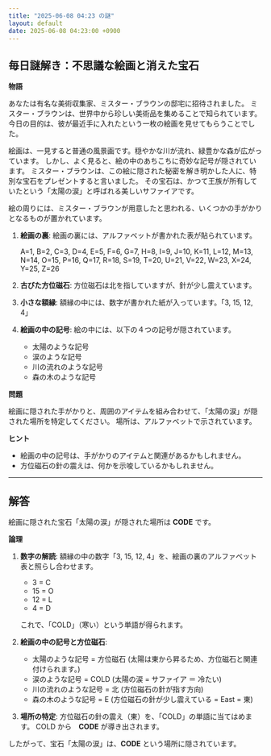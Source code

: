 ```yaml
---
title: "2025-06-08 04:23 の謎"
layout: default
date: 2025-06-08 04:23:00 +0900
---
```

## 毎日謎解き：不思議な絵画と消えた宝石

**物語**

あなたは有名な美術収集家、ミスター・ブラウンの邸宅に招待されました。
ミスター・ブラウンは、世界中から珍しい美術品を集めることで知られています。
今日の目的は、彼が最近手に入れたという一枚の絵画を見せてもらうことでした。

絵画は、一見すると普通の風景画です。穏やかな川が流れ、緑豊かな森が広がっています。
しかし、よく見ると、絵の中のあちこちに奇妙な記号が隠されています。
ミスター・ブラウンは、この絵に隠された秘密を解き明かした人に、特別な宝石をプレゼントすると言いました。
その宝石は、かつて王族が所有していたという「太陽の涙」と呼ばれる美しいサファイアです。

絵の周りには、ミスター・ブラウンが用意したと思われる、いくつかの手がかりとなるものが置かれています。

1.  **絵画の裏**: 絵画の裏には、アルファベットが書かれた表が貼られています。

    A=1, B=2, C=3, D=4, E=5, F=6, G=7, H=8, I=9, J=10, K=11, L=12, M=13, N=14, O=15, P=16, Q=17, R=18, S=19, T=20, U=21, V=22, W=23, X=24, Y=25, Z=26
2.  **古びた方位磁石**: 方位磁石は北を指していますが、針が少し震えています。
3.  **小さな額縁**: 額縁の中には、数字が書かれた紙が入っています。「3, 15, 12, 4」
4.  **絵画の中の記号**: 絵の中には、以下の４つの記号が隠されています。

    *   太陽のような記号
    *   涙のような記号
    *   川の流れのような記号
    *   森の木のような記号

**問題**

絵画に隠された手がかりと、周囲のアイテムを組み合わせて、「太陽の涙」が隠された場所を特定してください。
場所は、アルファベットで示されています。

**ヒント**

*   絵画の中の記号は、手がかりのアイテムと関連があるかもしれません。
*   方位磁石の針の震えは、何かを示唆しているかもしれません。

---

## 解答

絵画に隠された宝石「太陽の涙」が隠された場所は **CODE** です。

**論理**

1.  **数字の解読**: 額縁の中の数字「3, 15, 12, 4」を、絵画の裏のアルファベット表と照らし合わせます。
    *   3 = C
    *   15 = O
    *   12 = L
    *   4 = D

    これで、「COLD」（寒い）という単語が得られます。

2.  **絵画の中の記号と方位磁石**:
    *   太陽のような記号 = 方位磁石 (太陽は東から昇るため、方位磁石と関連付けられます。)
    *   涙のような記号 = COLD (太陽の涙 = サファイア ＝ 冷たい)
    *   川の流れのような記号 = 北 (方位磁石の針が指す方向)
    *   森の木のような記号 = E (方位磁石の針が少し震えている = East = 東)

3.  **場所の特定**: 方位磁石の針の震え（東）を、「COLD」の単語に当てはめます。
    COLD から　**CODE** が導き出されます。

したがって、宝石「太陽の涙」は、**CODE** という場所に隠されています。
